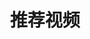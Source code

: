 ---
layout: video_overview
title: 推荐视频
menu_title: 推荐视频
description: Video Tutorials
lang: cn
weight: 300
ref: start-300
---